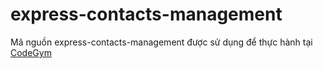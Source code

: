 # express-contacts-management
Mã nguồn express-contacts-management được sử dụng để thực hành tại [CodeGym](https://codegym.vn) 
